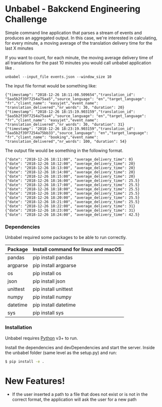 # Unbabel - Bakckend Engineering Challenge




Simple command line application that parses a stream of events and produces an aggregated output. In this case, we're interested in calculating, for every minute, a moving average of the translation delivery time for the last X minutes
  
  If you want to count, for each minute, the moving average delivery time of all translations for the past 10 minutes you would call unbabel application like .

	unbabel --input_file events.json --window_size 10
	
The input file format would be something like:

	{"timestamp": "2018-12-26 18:11:08.509654","translation_id": "5aa5b2f39f7254a75aa5","source_language": "en","target_language": "fr","client_name": "easyjet","event_name": "translation_delivered","nr_words": 30, "duration": 20}
	{"timestamp": "2018-12-26 18:15:19.903159","translation_id": "5aa5b2f39f7254a75aa4","source_language": "en","target_language": "fr","client_name": "easyjet","event_name": "translation_delivered","nr_words": 30, "duration": 31}
	{"timestamp": "2018-12-26 18:23:19.903159","translation_id": "5aa5b2f39f7254a75bb33","source_language": "en","target_language": "fr","client_name": "booking","event_name": "translation_delivered","nr_words": 100, "duration": 54}


The output file would be something in the following format.

```
{"date": "2018-12-26 18:11:00", "average_delivery_time": 0}
{"date": "2018-12-26 18:12:00", "average_delivery_time": 20}
{"date": "2018-12-26 18:13:00", "average_delivery_time": 20}
{"date": "2018-12-26 18:14:00", "average_delivery_time": 20}
{"date": "2018-12-26 18:15:00", "average_delivery_time": 20}
{"date": "2018-12-26 18:16:00", "average_delivery_time": 25.5}
{"date": "2018-12-26 18:17:00", "average_delivery_time": 25.5}
{"date": "2018-12-26 18:18:00", "average_delivery_time": 25.5}
{"date": "2018-12-26 18:19:00", "average_delivery_time": 25.5}
{"date": "2018-12-26 18:20:00", "average_delivery_time": 25.5}
{"date": "2018-12-26 18:21:00", "average_delivery_time": 25.5}
{"date": "2018-12-26 18:22:00", "average_delivery_time": 31}
{"date": "2018-12-26 18:23:00", "average_delivery_time": 31}
{"date": "2018-12-26 18:24:00", "average_delivery_time": 42.5}
```


### Dependencies

Unbabel required some packages to be able to run correctly.

| Package | Install command for linux and macOS |
| ------ | ------ |
| pandas | pip install pandas |
| argparse | pip install argparse |
| os | pip install os |
| json | pip install json |
| unittest | pip install unittest |
| numpy | pip install numpy |
| datetime | pip install datetime |
| sys | pip install sys |

### Installation

Unbabel requires [Python](https://www.python.org/) v3+ to run.

Install the dependencies and devDependencies and start the server.
Inside the unbabel folder (same level as the setup.py) and run:

```sh
$ pip install -e .
```

# New Features!

  - If the user inserted a path to a file that does not exist or is not in the correct format, the application will ask the user for a new path
